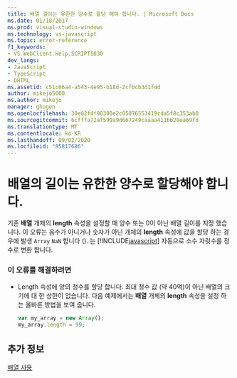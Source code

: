 ```yaml
---
title: 배열 길이는 유한한 양수로 할당 해야 합니다. | Microsoft Docs
ms.date: 01/18/2017
ms.prod: visual-studio-windows
ms.technology: vs-javascript
ms.topic: error-reference
f1_keywords:
- VS.WebClient.Help.SCRIPT5030
dev_langs:
- JavaScript
- TypeScript
- DHTML
ms.assetid: c51c66a4-a543-4e95-b18d-2cfbcb3d1fdd
author: mikejo5000
ms.author: mikejo
manager: ghogen
ms.openlocfilehash: 30e02f4f90300e2c05076553419cda5f8c353ab0
ms.sourcegitcommit: 6cfffa72af599a9d667249caaaa411bb28ea69fd
ms.translationtype: MT
ms.contentlocale: ko-KR
ms.lasthandoff: 09/02/2020
ms.locfileid: "85817686"
---
```

# <a name="array-length-must-be-assigned-a-finite-positive-number"></a>배열의 길이는 유한한 양수로 할당해야 합니다.
기존 **배열** 개체의 **length** 속성을 설정할 때 양수 또는 0이 아닌 배열 길이를 지정 했습니다. 이 오류는 음수가 아니거나 숫자가 아닌 개체의 **length** 속성에 값을 할당 하는 경우에 발생 `Array` `NaN` 합니다 (). 는 [!INCLUDE[javascript](../../javascript/includes/javascript-md.md)] 자동으로 소수 자릿수를 정수로 변환 합니다.  
  
### <a name="to-correct-this-error"></a>이 오류를 해결하려면  
  
- Length 속성에 양의 정수를 할당 합니다. 최대 정수 값 (약 40억)이 아닌 배열의 크기에 대 한 상한이 없습니다. 다음 예제에서는 **배열** 개체의 **length** 속성을 설정 하는 올바른 방법을 보여 줍니다.  
  
    ```JavaScript  
    var my_array = new Array();  
    my_array.length = 99;  
    ```  
  
## <a name="see-also"></a>추가 정보  
 [배열 사용](../../javascript/advanced/using-arrays-javascript.md)